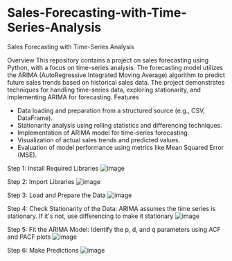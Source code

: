 # Sales-Forecasting-with-Time-Series-Analysis
Sales Forecasting with Time-Series Analysis

Overview
This repository contains a project on sales forecasting using Python, with a focus on time-series analysis. The forecasting model utilizes the ARIMA (AutoRegressive Integrated Moving Average) algorithm to predict future sales trends based on historical sales data. The project demonstrates techniques for handling time-series data, exploring stationarity, and implementing ARIMA for forecasting.
Features
- Data loading and preparation from a structured source (e.g., CSV, DataFrame).
- Stationarity analysis using rolling statistics and differencing techniques.
- Implementation of ARIMA model for time-series forecasting.
- Visualization of actual sales trends and predicted values.
- Evaluation of model performance using metrics like Mean Squared Error (MSE).

Step 1: Install Required Libraries
![image](https://github.com/user-attachments/assets/ce353cd9-cddb-40eb-a8c2-8626602ca4a1)

Step 2: Import Libraries
![image](https://github.com/user-attachments/assets/9b3bda8f-2b12-4e03-944b-8a71af106e0b)

Step 3: Load and Prepare the Data
![image](https://github.com/user-attachments/assets/ca119fd8-1b85-42ba-8c95-8e6598b915a0)

Step 4: Check Stationarity of the Data: ARIMA assumes the time series is stationary. If it's not, use differencing to make it stationary
![image](https://github.com/user-attachments/assets/66e8615c-0782-4a4c-9685-68839ae876e5)

Step 5: Fit the ARIMA Model: Identify the p, d, and q parameters using ACF and PACF plots
![image](https://github.com/user-attachments/assets/161743e3-685c-423e-8557-26c9298063a9)

Step 6: Make Predictions
![image](https://github.com/user-attachments/assets/107f9ff3-c9f8-4a2b-830e-7eabfb116e40)
